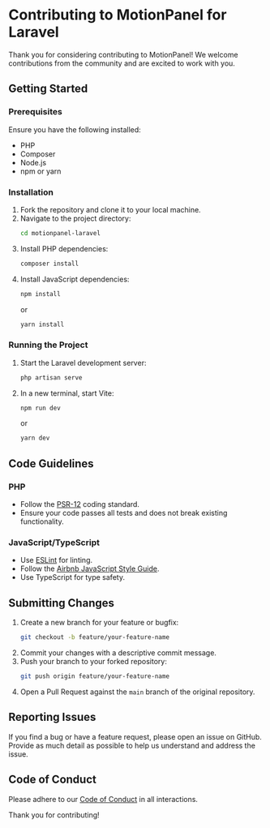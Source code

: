# Contributing to MotionPanel for Laravel

Thank you for considering contributing to MotionPanel! We welcome contributions from the community and are excited to work with you.

## Getting Started

### Prerequisites

Ensure you have the following installed:

- PHP
- Composer
- Node.js
- npm or yarn

### Installation

1. Fork the repository and clone it to your local machine.
2. Navigate to the project directory:
   ```sh
   cd motionpanel-laravel
   ```
3. Install PHP dependencies:
   ```sh
   composer install
   ```
4. Install JavaScript dependencies:
   ```sh
   npm install
   ```
   or
   ```sh
   yarn install
   ```

### Running the Project

1. Start the Laravel development server:
   ```sh
   php artisan serve
   ```
2. In a new terminal, start Vite:
   ```sh
   npm run dev
   ```
   or
   ```sh
   yarn dev
   ```

## Code Guidelines

### PHP

- Follow the [PSR-12](https://www.php-fig.org/psr/psr-12/) coding standard.
- Ensure your code passes all tests and does not break existing functionality.

### JavaScript/TypeScript

- Use [ESLint](https://eslint.org/) for linting.
- Follow the [Airbnb JavaScript Style Guide](https://github.com/airbnb/javascript).
- Use TypeScript for type safety.

## Submitting Changes

1. Create a new branch for your feature or bugfix:
   ```sh
   git checkout -b feature/your-feature-name
   ```
2. Commit your changes with a descriptive commit message.
3. Push your branch to your forked repository:
   ```sh
   git push origin feature/your-feature-name
   ```
4. Open a Pull Request against the `main` branch of the original repository.

## Reporting Issues

If you find a bug or have a feature request, please open an issue on GitHub. Provide as much detail as possible to help us understand and address the issue.

## Code of Conduct

Please adhere to our [Code of Conduct](CODE_OF_CONDUCT.md) in all interactions.

Thank you for contributing!
